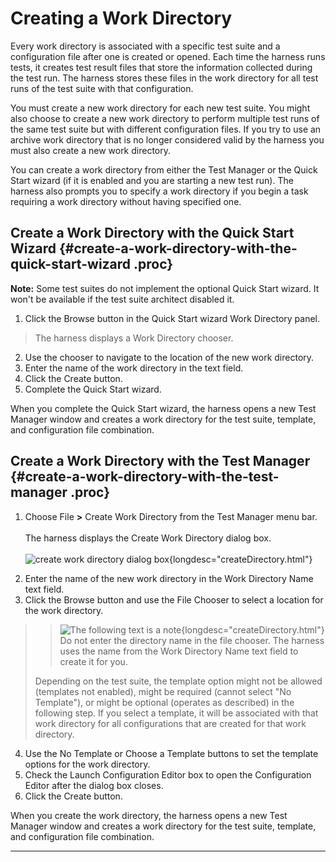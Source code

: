 <!---
  $Id$

  Copyright (c) 2001, 2024, Oracle and/or its affiliates. All rights reserved.
  DO NOT ALTER OR REMOVE COPYRIGHT NOTICES OR THIS FILE HEADER.

  This code is free software; you can redistribute it and/or modify it
  under the terms of the GNU General Public License version 2 only, as
  published by the Free Software Foundation.  Oracle designates this
  particular file as subject to the "Classpath" exception as provided
  by Oracle in the LICENSE file that accompanied this code.

  This code is distributed in the hope that it will be useful, but WITHOUT
  ANY WARRANTY; without even the implied warranty of MERCHANTABILITY or
  FITNESS FOR A PARTICULAR PURPOSE.  See the GNU General Public License
  version 2 for more details (a copy is included in the LICENSE file that
  accompanied this code).

  You should have received a copy of the GNU General Public License version
  2 along with this work; if not, write to the Free Software Foundation,
  Inc., 51 Franklin St, Fifth Floor, Boston, MA 02110-1301 USA.

  Please contact Oracle, 500 Oracle Parkway, Redwood Shores, CA 94065 USA
  or visit www.oracle.com if you need additional information or have any
  questions.
-->

# Creating a Work Directory

Every work directory is associated with a specific test suite and a configuration file after one is
created or opened. Each time the harness runs tests, it creates test result files that store the
information collected during the test run. The harness stores these files in the work directory for
all test runs of the test suite with that configuration.

You must create a new work directory for each new test suite. You might also choose to create a new
work directory to perform multiple test runs of the same test suite but with different configuration
files. If you try to use an archive work directory that is no longer considered valid by the harness
you must also create a new work directory.

You can create a work directory from either the Test Manager or the Quick Start wizard (if it is
enabled and you are starting a new test run). The harness also prompts you to specify a work
directory if you begin a task requiring a work directory without having specified one.

## Create a Work Directory with the Quick Start Wizard {#create-a-work-directory-with-the-quick-start-wizard .proc}

**Note:** Some test suites do not implement the optional Quick Start wizard. It won\'t be available
if the test suite architect disabled it.

1.  Click the Browse button in the Quick Start wizard Work Directory panel.

> The harness displays a Work Directory chooser.

2.  Use the chooser to navigate to the location of the new work directory.
3.  Enter the name of the work directory in the text field.
4.  Click the Create button.
5.  Complete the Quick Start wizard.

When you complete the Quick Start wizard, the harness opens a new Test Manager window and creates a
work directory for the test suite, template, and configuration file combination.

## Create a Work Directory with the Test Manager {#create-a-work-directory-with-the-test-manager .proc}

1.  Choose File **\>** Create Work Directory from the Test Manager menu bar.\
    \
    The harness displays the Create Work Directory dialog box.\
    \
    ![create work directory dialog
    box](../../images/JT4createWorkDir.gif){longdesc="createDirectory.html"}

<!-- -->

2.  Enter the name of the new work directory in the Work Directory Name text field.
3.  Click the Browse button and use the File Chooser to select a location for the work directory.

> > ![The following text is a note](../../images/hg_note.gif){longdesc="createDirectory.html"}\
> > Do not enter the directory name in the file chooser. The harness uses the name from the Work
> > Directory Name text field to create it for you.
>
> Depending on the test suite, the template option might not be allowed (templates not enabled),
> might be required (cannot select \"No Template\"), or might be optional (operates as described) in
> the following step. If you select a template, it will be associated with that work directory for
> all configurations that are created for that work directory.

4.  Use the No Template or Choose a Template buttons to set the template options for the work
    directory.
5.  Check the Launch Configuration Editor box to open the Configuration Editor after the dialog box
    closes.
6.  Click the Create button.

When you create the work directory, the harness opens a new Test Manager window and creates a work
directory for the test suite, template, and configuration file combination.

----------------------------------------------------------------------------------------------------


